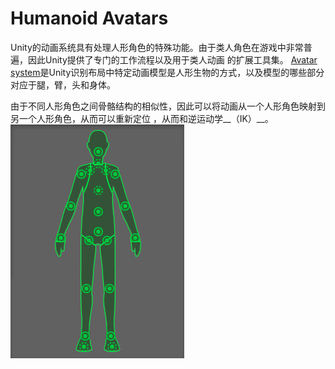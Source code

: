 # Humanoid Avatars
Unity的动画系统具有处理人形角色的特殊功能。由于类人角色在游戏中非常普遍，因此Unity提供了专门的工作流程以及用于类人动画
的扩展工具集。
[Avatar system](https://docs.unity3d.com/Manual/ConfiguringtheAvatar.html)是Unity识别布局中特定动画模型是人形生物的方式，以及模型的哪些部分对应于腿，臂，头和身体。

由于不同人形角色之间骨骼结构的相似性，因此可以将动画从一个人形角色映射到另一个人形角色，从而可以重新定位
，从而和逆运动学__（IK）__。
![](AvatarIntro.jpg)